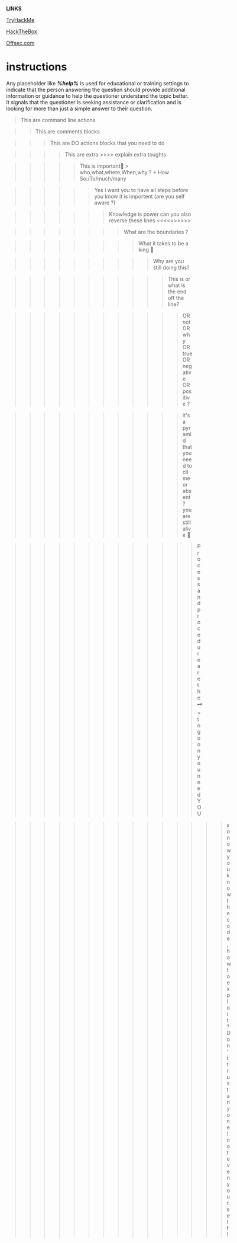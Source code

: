 **LINKS** 

[TryHackMe](https://tryhackme.com)

[HackTheBox](https://www.hackthebox.com/)

[Offsec.com](https://www.offsec.com)

# instructions

Any placeholder like ***%help%***  is used for educational or training settings to indicate that the person answering the question should provide additional information or guidance to help the questioner understand the topic better. It signals that the questioner is seeking assistance or clarification and is looking for more than just a simple answer to their question.

> This are command line actions

>> This are comments blocks

>>> This are DO actions blocks that you need to do

>>>> This are extra >>>> explain extra toughts 

>>>>> This is important💭 > who,what,where,When,why ? + How So:/To/much/many  

>>>>>> Yes i want you to have all steps before you know it is importent (are you self aware ?)

>>>>>>> Knowledge is power can you also reverse these lines <<<<<>>>>>

>>>>>>>> What are the boundaries ?

>>>>>>>>> What it takes to be a king 👑 

>>>>>>>>>> Why are you still doing this?

>>>>>>>>>>> This is or what is the end off the line?

>>>>>>>>>>>> OR not OR why OR true OR negative OR positive ? 

>>>>>>>>>>>> it's a pyramid that you need to clime or absent ? you are still alive 👾 

>>>>>>>>>>>> > Process and procedure are the 🗝 > to go on you need YOU 

>>>>>>>>>>>>>>> so now you know the code, how to exploit? Don't trust anyone! not even your self!